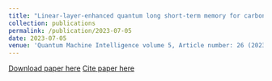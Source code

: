 ```yaml
---
title: "Linear-layer-enhanced quantum long short-term memory for carbon price forecasting"
collection: publications
permalink: /publication/2023-07-05
date: 2023-07-05
venue: 'Quantum Machine Intelligence volume 5, Article number: 26 (2023)'
---
```

[Download paper here](https://link.springer.com/article/10.1007/s42484-023-00115-2)
[Cite paper here](https://link.springer.com/article/10.1007/s42484-023-00115-2#citeas)

